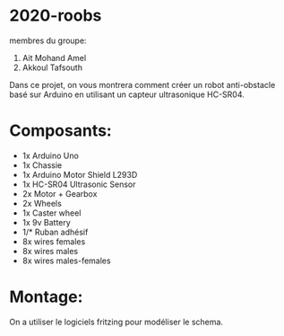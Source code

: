 # 2020-roobs
membres du groupe: 
  1. Ait Mohand Amel 
  2. Akkoul Tafsouth
  
  
Dans ce projet, on vous montrera comment créer un robot anti-obstacle basé sur Arduino en utilisant un capteur ultrasonique HC-SR04.

# Composants: 

-   1x Arduino Uno
- 1x Chassie
- 1x Arduino Motor Shield L293D
- 1x HC-SR04 Ultrasonic Sensor 
- 2x Motor + Gearbox 
- 2x Wheels 
- 1x Caster wheel 
- 1x 9v Battery 
- 1/* Ruban adhésif
- 8x wires females
- 8x wires males
- 8x wires males-females

# Montage: 
On a utiliser le logiciels fritzing pour modéliser le schema.
